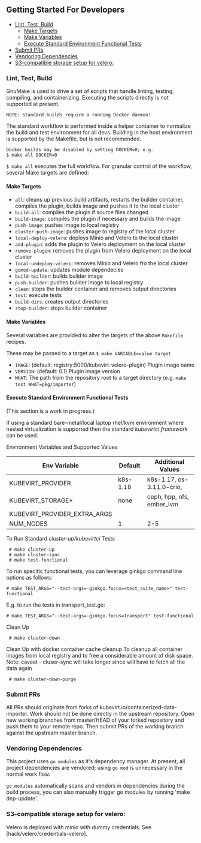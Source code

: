 ## Getting Started For Developers

- [Lint, Test, Build](#lint-test-build)
  - [Make Targets](#make-targets)
  - [Make Variables](#make-variables)
  - [Execute Standard Environment Functional Tests](#execute-standard-environment-functional-tests)
- [Submit PRs](#submit-prs)
- [Vendoring Dependencies](#vendoring-dependencies)
- [S3-compatible storage setup for velero:](#s3-compatible-storage-setup-for-velero)

### Lint, Test, Build

GnuMake is used to drive a set of scripts that handle linting, testing, compiling, and containerizing.  Executing the scripts directly is not supported at present.

    NOTE: Standard builds require a running Docker daemon!

The standard workflow is performed inside a helper container to normalize the build and test environment for all devs.  Building in the host environment is supported by the Makefile, but is not recommended.

    Docker builds may be disabled by setting DOCKER=0; e.g.
    $ make all DOCKER=0

`$ make all` executes the full workflow.  For granular control of the workflow, several Make targets are defined:

#### Make Targets

- `all`: cleans up previous build artifacts, restarts the builder container, compiles the plugin, builds image and pushes it to the local cluster
- `build-all`: compiles the plugin if source files changed
- `build-image`: compiles the plugin if necessary and builds the image
- `push-image`: pushes image to local registry
- `cluster-push-image`: pushes image to registry of the local cluster
- `local-deploy-velero`: deploys Minio and Velero to the local cluster
- `add-plugin`: adds the plugin to Velero deployment on the local cluster
- `remove-plugin`: removes the plugin from Velero deployment on the local cluster
- `local-undeploy-velero`: removes Minio and Velero fro the local cluster
- `gomod-update`: updates module dependecies
- `build-builder`: builds builder image
- `push-builder`: pushes builder image to local registry
- `clean`: stops the builder container and removes output directories
- `test`: execute tests
- `build-dirs`: creates output directories
- `stop-builder`: stops builder container

#### Make Variables

Several variables are provided to alter the targets of the above `Makefile` recipes.

These may be passed to a target as `$ make VARIABLE=value target`

- `IMAGE`: (default: registry:5000/kubevirt-velero-plugin) Plugin image name
- `VERSION`: (default: 0.1) Plugin image version
- `WHAT`:  The path from the repository root to a target directory (e.g. `make test WHAT=pkg/importer`)

#### Execute Standard Environment Functional Tests

(This section is a work in progress.)

If using a standard bare-metal/local laptop rhel/kvm environment where nested
virtualization is supported then the standard *kubevirtci framework* can be used.

Environment Variables and Supported Values

| Env Variable       | Default       | Additional Values           |
|--------------------|---------------|-----------------------------|
|KUBEVIRT_PROVIDER   | k8s-1.18      | k8s-1.17, os-3.11.0-crio,   |
|KUBEVIRT_STORAGE*   | none          | ceph, hpp, nfs, ember_lvm   |
|KUBEVIRT_PROVIDER_EXTRA_ARGS |      |                             |
|NUM_NODES           | 1             | 2-5                         |

To Run Standard *cluster-up/kubevirtci* Tests
```
 # make cluster-up
 # make cluster-sync
 # make test-functional
```

To run specific functional tests, you can leverage ginkgo command line options as follows:
```
# make TEST_ARGS="--test-args=-ginkgo.focus=<test_suite_name>" test-functional
```
E.g. to run the tests in transport_test.go:
```
# make TEST_ARGS="--test-args=-ginkgo.focus=Transport" test-functional
```

Clean Up
```
 # make cluster-down
```

Clean Up with docker container cache cleanup
To cleanup all container images from local registry and to free a considerable amount of disk space. Note: caveat - cluser-sync will take longer since will have to fetch all the data again
```
 # make cluster-down-purge
```

### Submit PRs

All PRs should originate from forks of kubevirt.io/containerized-data-importer.  Work should not be done directly in the upstream repository.  Open new working branches from master/HEAD of your forked repository and push them to your remote repo.  Then submit PRs of the working branch against the upstream master branch.

### Vendoring Dependencies

This project uses `go modules` as it's dependency manager.  At present, all project dependencies are vendored; using `go mod` is unnecessary in the normal work flow.

`go modules` automatically scans and vendors in dependencies during the build process, you can also manually trigger go modules by running 'make dep-update'.

### S3-compatible storage setup for velero:

Velero is deployed with minio with dummy credentials. See [hack/velero/credentials-velero].
